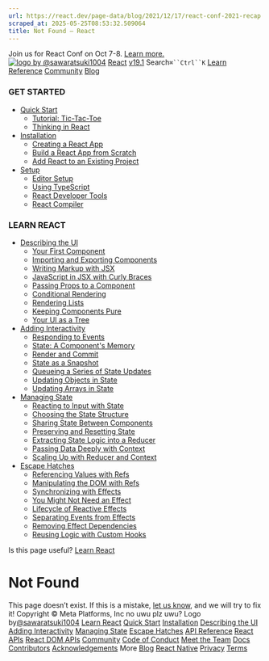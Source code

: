 ```yaml
---
url: https://react.dev/page-data/blog/2021/12/17/react-conf-2021-recap.html/page-data.json
scraped_at: 2025-05-25T08:53:32.509064
title: Not Found – React
---
```


Join us for React Conf on Oct 7-8.
[Learn more.](https://conf.react.dev/)
[![logo by @sawaratsuki1004](https://react.dev/_next/image?url=%2Fimages%2Fuwu.png&w=128&q=75)](https://react.dev/)
[React](https://react.dev/)
[v19.1](https://react.dev/versions)
Search`⌘``Ctrl``K`
[Learn](https://react.dev/learn)
[Reference](https://react.dev/reference/react)
[Community](https://react.dev/community)
[Blog](https://react.dev/blog)
[](https://react.dev/community/translations)
[](https://github.com/facebook/react/releases)
### GET STARTED
  * [Quick Start ](https://react.dev/learn "Quick Start")
    * [Tutorial: Tic-Tac-Toe ](https://react.dev/learn/tutorial-tic-tac-toe "Tutorial: Tic-Tac-Toe")
    * [Thinking in React ](https://react.dev/learn/thinking-in-react "Thinking in React")
  * [Installation ](https://react.dev/learn/installation "Installation")
    * [Creating a React App ](https://react.dev/learn/creating-a-react-app "Creating a React App")
    * [Build a React App from Scratch ](https://react.dev/learn/build-a-react-app-from-scratch "Build a React App from Scratch")
    * [Add React to an Existing Project ](https://react.dev/learn/add-react-to-an-existing-project "Add React to an Existing Project")
  * [Setup ](https://react.dev/learn/setup "Setup")
    * [Editor Setup ](https://react.dev/learn/editor-setup "Editor Setup")
    * [Using TypeScript ](https://react.dev/learn/typescript "Using TypeScript")
    * [React Developer Tools ](https://react.dev/learn/react-developer-tools "React Developer Tools")
    * [React Compiler ](https://react.dev/learn/react-compiler "React Compiler")
### LEARN REACT
  * [Describing the UI ](https://react.dev/learn/describing-the-ui "Describing the UI")
    * [Your First Component ](https://react.dev/learn/your-first-component "Your First Component")
    * [Importing and Exporting Components ](https://react.dev/learn/importing-and-exporting-components "Importing and Exporting Components")
    * [Writing Markup with JSX ](https://react.dev/learn/writing-markup-with-jsx "Writing Markup with JSX")
    * [JavaScript in JSX with Curly Braces ](https://react.dev/learn/javascript-in-jsx-with-curly-braces "JavaScript in JSX with Curly Braces")
    * [Passing Props to a Component ](https://react.dev/learn/passing-props-to-a-component "Passing Props to a Component")
    * [Conditional Rendering ](https://react.dev/learn/conditional-rendering "Conditional Rendering")
    * [Rendering Lists ](https://react.dev/learn/rendering-lists "Rendering Lists")
    * [Keeping Components Pure ](https://react.dev/learn/keeping-components-pure "Keeping Components Pure")
    * [Your UI as a Tree ](https://react.dev/learn/understanding-your-ui-as-a-tree "Your UI as a Tree")
  * [Adding Interactivity ](https://react.dev/learn/adding-interactivity "Adding Interactivity")
    * [Responding to Events ](https://react.dev/learn/responding-to-events "Responding to Events")
    * [State: A Component's Memory ](https://react.dev/learn/state-a-components-memory "State: A Component's Memory")
    * [Render and Commit ](https://react.dev/learn/render-and-commit "Render and Commit")
    * [State as a Snapshot ](https://react.dev/learn/state-as-a-snapshot "State as a Snapshot")
    * [Queueing a Series of State Updates ](https://react.dev/learn/queueing-a-series-of-state-updates "Queueing a Series of State Updates")
    * [Updating Objects in State ](https://react.dev/learn/updating-objects-in-state "Updating Objects in State")
    * [Updating Arrays in State ](https://react.dev/learn/updating-arrays-in-state "Updating Arrays in State")
  * [Managing State ](https://react.dev/learn/managing-state "Managing State")
    * [Reacting to Input with State ](https://react.dev/learn/reacting-to-input-with-state "Reacting to Input with State")
    * [Choosing the State Structure ](https://react.dev/learn/choosing-the-state-structure "Choosing the State Structure")
    * [Sharing State Between Components ](https://react.dev/learn/sharing-state-between-components "Sharing State Between Components")
    * [Preserving and Resetting State ](https://react.dev/learn/preserving-and-resetting-state "Preserving and Resetting State")
    * [Extracting State Logic into a Reducer ](https://react.dev/learn/extracting-state-logic-into-a-reducer "Extracting State Logic into a Reducer")
    * [Passing Data Deeply with Context ](https://react.dev/learn/passing-data-deeply-with-context "Passing Data Deeply with Context")
    * [Scaling Up with Reducer and Context ](https://react.dev/learn/scaling-up-with-reducer-and-context "Scaling Up with Reducer and Context")
  * [Escape Hatches ](https://react.dev/learn/escape-hatches "Escape Hatches")
    * [Referencing Values with Refs ](https://react.dev/learn/referencing-values-with-refs "Referencing Values with Refs")
    * [Manipulating the DOM with Refs ](https://react.dev/learn/manipulating-the-dom-with-refs "Manipulating the DOM with Refs")
    * [Synchronizing with Effects ](https://react.dev/learn/synchronizing-with-effects "Synchronizing with Effects")
    * [You Might Not Need an Effect ](https://react.dev/learn/you-might-not-need-an-effect "You Might Not Need an Effect")
    * [Lifecycle of Reactive Effects ](https://react.dev/learn/lifecycle-of-reactive-effects "Lifecycle of Reactive Effects")
    * [Separating Events from Effects ](https://react.dev/learn/separating-events-from-effects "Separating Events from Effects")
    * [Removing Effect Dependencies ](https://react.dev/learn/removing-effect-dependencies "Removing Effect Dependencies")
    * [Reusing Logic with Custom Hooks ](https://react.dev/learn/reusing-logic-with-custom-hooks "Reusing Logic with Custom Hooks")


Is this page useful?
[Learn React](https://react.dev/learn)
# Not Found[](https://react.dev/page-data/blog/2021/12/17/react-conf-2021-recap.html/page-data.json#undefined "Link for this heading")
This page doesn’t exist.
If this is a mistake, [let us know](https://github.com/reactjs/react.dev/issues/new), and we will try to fix it!
[](https://opensource.fb.com/)
Copyright © Meta Platforms, Inc
no uwu plz
uwu?
Logo by[@sawaratsuki1004](https://twitter.com/sawaratsuki1004)
[Learn React](https://react.dev/learn)
[Quick Start](https://react.dev/learn)
[Installation](https://react.dev/learn/installation)
[Describing the UI](https://react.dev/learn/describing-the-ui)
[Adding Interactivity](https://react.dev/learn/adding-interactivity)
[Managing State](https://react.dev/learn/managing-state)
[Escape Hatches](https://react.dev/learn/escape-hatches)
[API Reference](https://react.dev/reference/react)
[React APIs](https://react.dev/reference/react)
[React DOM APIs](https://react.dev/reference/react-dom)
[Community](https://react.dev/community)
[Code of Conduct](https://github.com/facebook/react/blob/main/CODE_OF_CONDUCT.md)
[Meet the Team](https://react.dev/community/team)
[Docs Contributors](https://react.dev/community/docs-contributors)
[Acknowledgements](https://react.dev/community/acknowledgements)
More
[Blog](https://react.dev/blog)
[React Native](https://reactnative.dev/)
[Privacy](https://opensource.facebook.com/legal/privacy)
[Terms](https://opensource.fb.com/legal/terms/)
[](https://www.facebook.com/react)[](https://twitter.com/reactjs)[](https://bsky.app/profile/react.dev)[](https://github.com/facebook/react)

